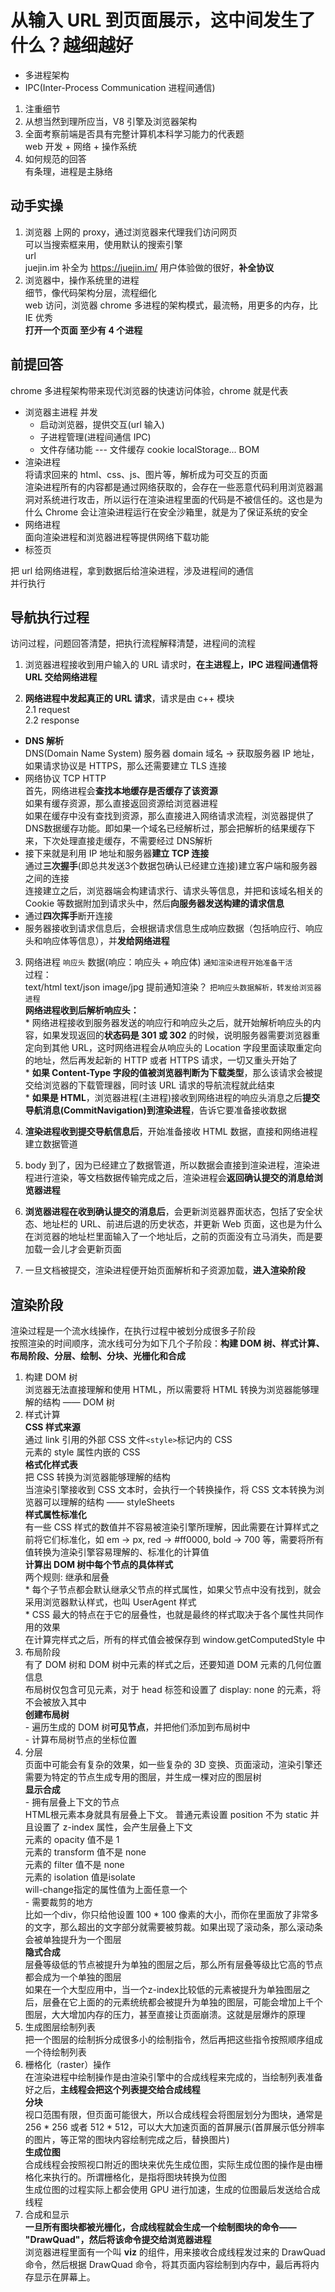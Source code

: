 # 从输入 URL 到页面展示，这中间发生了什么？越细越好  
- 多进程架构  
- IPC(Inter-Process Communication 进程间通信)  

1. 注重细节  
2. 从想当然到理所应当，V8 引擎及浏览器架构  
3. 全面考察前端是否具有完整计算机本科学习能力的代表题  
  web 开发 + 网络 + 操作系统  
4. 如何规范的回答  
  有条理，进程是主脉络  

## 动手实操  
1. 浏览器 上网的 proxy，通过浏览器来代理我们访问网页  
  可以当搜索框来用，使用默认的搜索引擎  
  url  
  juejin.im 补全为 https://juejin.im/ 用户体验做的很好，**补全协议**  
2. 浏览器中，操作系统里的进程  
  细节，像代码架构分层，流程细化  
  web 访问，浏览器 chrome 多进程的架构模式，最流畅，用更多的内存，比 IE 优秀  
  **打开一个页面 至少有 4 个进程**  
  <!-- 主进程 --- 管家，chrome 浏览器进程  
  子进程：  
    + GPU 进程 --- 渲染进程，GPU 加速 --- 3D 渲染，css transform3d  
    + NetWork Service  
    + 标签页   -->
## 前提回答
chrome 多进程架构带来现代浏览器的快速访问体验，chrome 就是代表  
  - 浏览器主进程 并发  
    + 启动浏览器，提供交互(url 输入)  
    + 子进程管理(进程间通信 IPC)  
    + 文件存储功能 --- 文件缓存 cookie localStorage... BOM  
  - 渲染进程  
    将请求回来的 html、css、js、图片等，解析成为可交互的页面  
    渲染进程所有的内容都是通过网络获取的，会存在一些恶意代码利用浏览器漏洞对系统进行攻击，所以运行在渲染进程里面的代码是不被信任的。这也是为什么 Chrome 会让渲染进程运行在安全沙箱里，就是为了保证系统的安全  
  - 网络进程  
    面向渲染进程和浏览器进程等提供网络下载功能  
  - 标签页  
  
  把 url 给网络进程，拿到数据后给渲染进程，涉及进程间的通信  
  并行执行  
## 导航执行过程  
  访问过程，问题回答清楚，把执行流程解释清楚，进程间的流程  
  1. 浏览器进程接收到用户输入的 URL 请求时，**在主进程上，IPC 进程间通信将 URL 交给网络进程**  

  2. **网络进程中发起真正的 URL 请求**，请求是由 c++ 模块  
    2.1 request  
    2.2 response  
  - **DNS 解析**  
    DNS(Domain Name System) 服务器 domain 域名 -> 获取服务器 IP 地址，如果请求协议是 HTTPS，那么还需要建立 TLS 连接  
  - 网络协议 TCP HTTP  
    首先，网络进程会**查找本地缓存是否缓存了该资源**  
    如果有缓存资源，那么直接返回资源给浏览器进程  
    如果在缓存中没有查找到资源，那么直接进入网络请求流程，浏览器提供了DNS数据缓存功能。即如果一个域名已经解析过，那会把解析的结果缓存下来，下次处理直接走缓存，不需要经过 DNS解析  
  - 接下来就是利用 IP 地址和服务器**建立 TCP 连接**  
    通过**三次握手**(即总共发送3个数据包确认已经建立连接)建立客户端和服务器之间的连接  
    连接建立之后，浏览器端会构建请求行、请求头等信息，并把和该域名相关的 Cookie 等数据附加到请求头中，然后**向服务器发送构建的请求信息**  
  - 通过**四次挥手**断开连接  
  - 服务器接收到请求信息后，会根据请求信息生成响应数据（包括响应行、响应头和响应体等信息），并**发给网络进程**  

  3. 网络进程 `响应头` 数据(响应：响应头 + 响应体) `通知渲染进程开始准备干活`  
    过程：  
      text/html text/json image/jpg  提前通知渲染？ `把响应头数据解析，转发给浏览器进程`  
    **网络进程收到后解析响应头：**  
    * 网络进程接收到服务器发送的响应行和响应头之后，就开始解析响应头的内容，如果发现返回的**状态码是 301 或 302** 的时候，说明服务器需要浏览器重定向到其他 URL，这时网络进程会从响应头的 Location 字段里面读取重定向的地址，然后再发起新的 HTTP 或者 HTTPS 请求，一切又重头开始了  
    * **如果 Content-Type 字段的值被浏览器判断为下载类型**，那么该请求会被提交给浏览器的下载管理器，同时该 URL 请求的导航流程就此结束  
    * **如果是 HTML**，浏览器进程(主进程)接收到网络进程的响应头消息之后**提交导航消息(CommitNavigation)到渲染进程**，告诉它要准备接收数据  

  4. **渲染进程收到提交导航信息后**，开始准备接收 HTML 数据，直接和网络进程建立数据管道  

  5. body 到了，因为已经建立了数据管道，所以数据会直接到渲染进程，渲染进程进行渲染，等文档数据传输完成之后，渲染进程会**返回确认提交的消息给浏览器进程**  

  6. **浏览器进程在收到确认提交的消息后**，会更新浏览器界面状态，包括了安全状态、地址栏的 URL、前进后退的历史状态，并更新 Web 页面，这也是为什么在浏览器的地址栏里面输入了一个地址后，之前的页面没有立马消失，而是要加载一会儿才会更新页面  
  <!-- **如果是从原来的URL来到新的页面**，比如 target = self 的情况，移除之前的页面(比如豆瓣)，页面的重绘和重排，**提交确定文档消息**给浏览器进程，告诉主进程要移除原来的文档并进行更新进程中页面状态   -->
  7. 一旦文档被提交，渲染进程便开始页面解析和子资源加载，**进入渲染阶段**  

## 渲染阶段  
  渲染过程是一个流水线操作，在执行过程中被划分成很多子阶段  
  按照渲染的时间顺序，流水线可分为如下几个子阶段：**构建 DOM 树、样式计算、布局阶段、分层、绘制、分块、光栅化和合成**  
  1. 构建 DOM 树  
    浏览器无法直接理解和使用 HTML，所以需要将 HTML 转换为浏览器能够理解的结构 —— DOM 树  
  2. 样式计算  
    **CSS 样式来源**  
    通过 link 引用的外部 
    CSS 文件`<style>`标记内的 CSS  
    元素的 style 属性内嵌的 CSS  
    **格式化样式表**  
    把 CSS 转换为浏览器能够理解的结构  
    当渲染引擎接收到 CSS 文本时，会执行一个转换操作，将 CSS 文本转换为浏览器可以理解的结构 —— styleSheets  
    **样式属性标准化**  
    有一些 CSS 样式的数值并不容易被渲染引擎所理解，因此需要在计算样式之前将它们标准化，如 em -> px, red -> #ff0000, bold -> 700 等，需要将所有值转换为渲染引擎容易理解的、标准化的计算值  
    **计算出 DOM 树中每个节点的具体样式**  
    两个规则: 继承和层叠  
    * 每个子节点都会默认继承父节点的样式属性，如果父节点中没有找到，就会采用浏览器默认样式，也叫 UserAgent 样式  
    * CSS 最大的特点在于它的层叠性，也就是最终的样式取决于各个属性共同作用的效果  
    在计算完样式之后，所有的样式值会被保存到 window.getComputedStyle 中  
  3. 布局阶段  
    有了 DOM 树和 DOM 树中元素的样式之后，还要知道 DOM 元素的几何位置信息  
    布局树仅包含可见元素，对于 head 标签和设置了 display: none 的元素，将不会被放入其中  
    **创建布局树**  
    - 遍历生成的 DOM 树**可见节点**，并把他们添加到布局树中  
    - 计算布局树节点的坐标位置  
  4. 分层  
    页面中可能会有复杂的效果，如一些复杂的 3D 变换、页面滚动，渲染引擎还需要为特定的节点生成专用的图层，并生成一棵对应的图层树  
    **显示合成**  
    - 拥有层叠上下文的节点  
      HTML根元素本身就具有层叠上下文。
      普通元素设置 position 不为 static 并且设置了 z-index 属性，会产生层叠上下文  
      元素的 opacity 值不是 1  
      元素的 transform 值不是 none  
      元素的 filter 值不是 none  
      元素的 isolation 值是isolate  
      will-change指定的属性值为上面任意一个  
    - 需要裁剪的地方  
      比如一个div，你只给他设置 100 * 100 像素的大小，而你在里面放了非常多的文字，那么超出的文字部分就需要被剪裁。如果出现了滚动条，那么滚动条会被单独提升为一个图层  
    **隐式合成**  
    层叠等级低的节点被提升为单独的图层之后，那么所有层叠等级比它高的节点都会成为一个单独的图层  
    如果在一个大型应用中，当一个z-index比较低的元素被提升为单独图层之后，层叠在它上面的的元素统统都会被提升为单独的图层，可能会增加上千个图层，大大增加内存的压力，甚至直接让页面崩溃。这就是层爆炸的原理  
  5. 生成图层绘制列表  
    把一个图层的绘制拆分成很多小的绘制指令，然后再把这些指令按照顺序组成一个待绘制列表  
  6. 栅格化（raster）操作  
    在渲染进程中绘制操作是由渲染引擎中的合成线程来完成的，当绘制列表准备好之后，**主线程会把这个列表提交给合成线程**  
    **分块**  
    视口范围有限，但页面可能很大，所以合成线程会将图层划分为图块，通常是 256 * 256 或者 512 * 512，可以大大加速页面的首屏展示(首屏展示低分辨率的图片，等正常的图块内容绘制完成之后，替换图片)  
    **生成位图**  
    合成线程会按照视口附近的图块来优先生成位图，实际生成位图的操作是由栅格化来执行的。所谓栅格化，是指将图块转换为位图  
    生成位图的过程实际上都会使用 GPU 进行加速，生成的位图最后发送给合成线程  
  7. 合成和显示  
    **一旦所有图块都被光栅化，合成线程就会生成一个绘制图块的命令—— "DrawQuad"，然后将该命令提交给浏览器进程**  
    浏览器进程里面有一个叫 **viz** 的组件，用来接收合成线程发过来的 DrawQuad 命令，然后根据 DrawQuad 命令，将其页面内容绘制到内存中，最后再将内存显示在屏幕上。